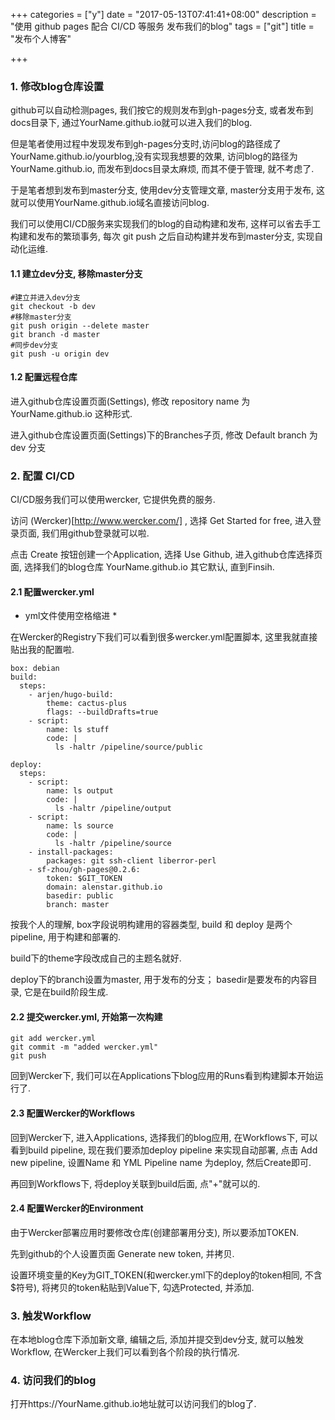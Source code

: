 +++
categories = ["y"]
date = "2017-05-13T07:41:41+08:00"
description = "使用 github pages 配合 CI/CD 等服务 发布我们的blog"
tags = ["git"]
title = "发布个人博客"

+++

### 1. 修改blog仓库设置
github可以自动检测pages, 我们按它的规则发布到gh-pages分支, 或者发布到docs目录下, 通过YourName.github.io就可以进入我们的blog.
   
但是笔者使用过程中发现发布到gh-pages分支时,访问blog的路径成了YourName.github.io/yourblog,没有实现我想要的效果, 访问blog的路径为YourName.github.io, 而发布到docs目录太麻烦, 而其不便于管理, 就不考虑了.   

于是笔者想到发布到master分支, 使用dev分支管理文章, master分支用于发布, 这就可以使用YourName.github.io域名直接访问blog.  

我们可以使用CI/CD服务来实现我们的blog的自动构建和发布, 这样可以省去手工构建和发布的繁琐事务, 每次 git push 之后自动构建并发布到master分支, 实现自动化运维.

#### 1.1 建立dev分支, 移除master分支
```
#建立并进入dev分支
git checkout -b dev
#移除master分支
git push origin --delete master
git branch -d master
#同步dev分支
git push -u origin dev
```

#### 1.2 配置远程仓库
进入github仓库设置页面(Settings), 修改 repository name 为 YourName.github.io 这种形式. 

进入github仓库设置页面(Settings)下的Branches子页, 修改 Default branch 为 dev 分支  

### 2. 配置 CI/CD 
CI/CD服务我们可以使用wercker, 它提供免费的服务. 

访问 (Wercker)[http://www.wercker.com/] , 选择 Get Started for free, 进入登录页面, 我们用github登录就可以啦. 

点击 Create 按钮创建一个Application, 选择 Use Github, 进入github仓库选择页面, 选择我们的blog仓库 YourName.github.io  其它默认, 直到Finsih.  

#### 2.1 配置wercker.yml  
* yml文件使用空格缩进 *

在Wercker的Registry下我们可以看到很多wercker.yml配置脚本, 这里我就直接贴出我的配置啦.  
```
box: debian
build:
  steps:
    - arjen/hugo-build:
        theme: cactus-plus
        flags: --buildDrafts=true
    - script:
        name: ls stuff
        code: |
          ls -haltr /pipeline/source/public

deploy:
  steps:
    - script:
        name: ls output
        code: |
          ls -haltr /pipeline/output
    - script:
        name: ls source
        code: |
          ls -haltr /pipeline/source
    - install-packages:
        packages: git ssh-client liberror-perl
    - sf-zhou/gh-pages@0.2.6:
        token: $GIT_TOKEN
        domain: alenstar.github.io
        basedir: public
        branch: master

```

按我个人的理解, box字段说明构建用的容器类型, build 和 deploy 是两个pipeline, 用于构建和部署的.  

build下的theme字段改成自己的主题名就好.  

deploy下的branch设置为master, 用于发布的分支； basedir是要发布的内容目录, 它是在build阶段生成.  

#### 2.2 提交wercker.yml, 开始第一次构建  
```
git add wercker.yml 
git commit -m "added wercker.yml"
git push
```   

回到Wercker下, 我们可以在Applications下blog应用的Runs看到构建脚本开始运行了. 

#### 2.3 配置Wercker的Workflows  
回到Wercker下, 进入Applications, 选择我们的blog应用, 在Workflows下, 可以看到build pipeline, 现在我们要添加deploy pipeline 来实现自动部署, 点击 Add new pipeline, 设置Name 和 YML Pipeline name 为deploy, 然后Create即可.  

再回到Workflows下, 将deploy关联到build后面, 点"+"就可以的.  

#### 2.4 配置Wercker的Environment  
由于Wercker部署应用时要修改仓库(创建部署用分支), 所以要添加TOKEN.  

先到github的个人设置页面 Generate new token, 并拷贝.  

设置环境变量的Key为GIT_TOKEN(和wercker.yml下的deploy的token相同, 不含$符号), 将拷贝的token粘贴到Value下, 勾选Protected, 并添加.  

### 3. 触发Workflow 
在本地blog仓库下添加新文章, 编辑之后, 添加并提交到dev分支, 就可以触发Workflow, 在Wercker上我们可以看到各个阶段的执行情况.  

### 4. 访问我们的blog 
打开https://YourName.github.io地址就可以访问我们的blog了.  
